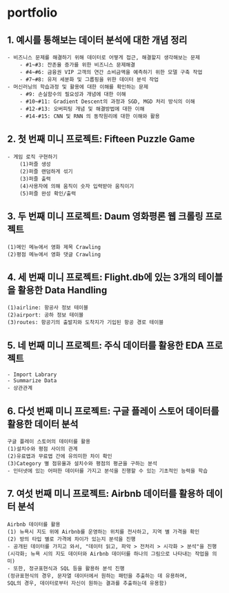 # portfolio
## 1. 예시를 통해보는 데이터 분석에 대한 개념 정리
    - 비즈니스 문제를 해결하기 위해 데이터로 어떻게 접근, 해결할지 생각해보는 문제
        - #1~#3: 잔존율 증가를 위한 비즈니스 문제해결 
        - #4~#6: 금융권 VIP 고객의 연간 소비금액을 예측하기 위한 모델 구축 작업
        - #7~#8: 유저 세분화 및 그룹핑을 위한 데이터 분석 작업
    - 머신러닝의 학습과정 및 활용에 대한 이해를 확인하는 문제
        - #9: 손실함수의 필요성과 개념에 대한 이해
        - #10~#11: Gradient Descent의 과정과 SGD, MGD 처리 방식의 이해
        - #12-#13: 오버피팅 개념 및 해결방법에 대한 이해
        - #14-#15: CNN 및 RNN 의 동작원리에 대한 이해와 활용


## 2. 첫 번째 미니 프로젝트: Fifteen Puzzle Game
    - 게임 로직 구현하기
        (1)퍼즐 생성 
        (2)퍼즐 랜덤하게 섞기
        (3)퍼즐 출력
        (4)사용자에 의해 움직이 숫자 입력받아 움직이기
        (5)퍼즐 완성 확인/출력


## 3. 두 번째 미니 프로젝트: Daum 영화평론 웹 크롤링 프로젝트
    (1)메인 메뉴에서 영화 제목 Crawling
    (2)평점 메뉴에서 영화 댓글 Crawling


## 4. 세 번째 미니 프로젝트: Flight.db에 있는 3개의 테이블을 활용한 Data Handling
    (1)airline: 항공사 정보 테이블 
    (2)airport: 공하 정보 테이블
    (3)routes: 항공기의 출발지와 도착지가 기입된 항공 경로 테이블


## 5. 네 번째 미니 프로젝트: 주식 데이터를 활용한 EDA 프로젝트
    - Import Labrary
    - Summarize Data
    - 상관관계


## 6. 다섯 번째 미니 프로젝트: 구글 플레이 스토어 데이터를 활용한 데이터 분석
    구글 플레이 스토어의 데이터를 활용
    (1)설치수와 평점 사이의 관계
    (2)유료앱과 무료앱 간에 유의미한 차이 확인
    (3)Category 별 점유율과 설치수와 평점의 평균을 구하는 분석
    - 인터넷에 있는 어떠한 데이터를 가지고 분석을 진행할 수 있는 기초적인 능력을 학습


## 7. 여섯 번째 미니 프로젝트: Airbnb 데이터를 활용하 데이터 분석
    Airbnb 데이터를 활용
    (1) 뉴욕시 지도 위에 Airbnb를 운영하는 위치를 전사하고, 지역 별 가격을 확인
    (2) 방의 타입 별로 가격에 차이가 있는지 분석을 진행
    - 공개된 데이터를 가지고 와서, "데이터 읽고, 파악 > 전처리 > 시각화 > 분석"을 진행
    (시각화; 뉴욕 시의 지도 데이터와 Airbnb 데이터를 하나의 그림으로 나타내는 작업을 의미)
    - 또한, 정규표현식과 SQL 등을 활용하 분석 진행
    (정규표현식의 경우, 문자열 데이터에서 원하는 패턴을 추출하는 데 유용하며,
    SQL의 경우, 데이터로부터 자신이 원하는 결과를 추출하는데 유용함)



